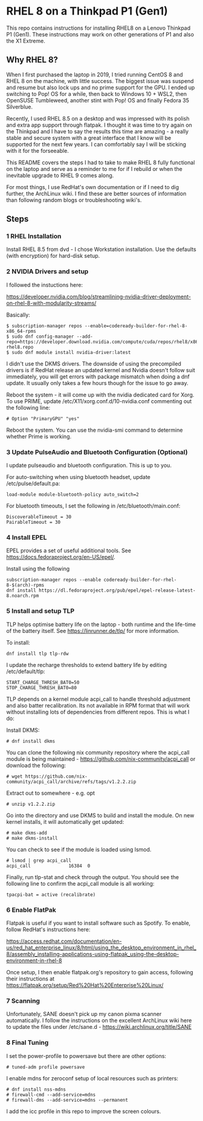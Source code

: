 # RHEL 8 on a Thinkpad P1 (Gen1)

This repo contains instructions for installing RHEL8 on a Lenovo Thinkpad P1 (Gen1). These instructions may work on other generations of P1 and also the X1 Extreme. 

## Why RHEL 8?

When I first purchased the laptop in 2019, I tried running CentOS 8 and RHEL 8 on the machine, with little success. The biggest issue was suspend and resume but also lock ups and no prime support for the GPU. I ended up switching to Pop! OS for a while, then back to Windows 10 + WSL2, then OpenSUSE Tumbleweed, another stint with Pop! OS and finally Fedora 35 Silverblue. 

Recently, I used RHEL 8.5 on a desktop and was impressed with its polish and extra app support through flatpak. I thought it was time to try again on the Thinkpad and I have to say the results this time are amazing - a really stable and secure system with a great interface that I know will be supported for the next few years. I can comfortably say I will be sticking with it for the forseeable.

This README covers the steps I had to take to make RHEL 8 fully functional on the laptop and serve as a reminder to me for if I rebuild or when the inevitable upgrade to RHEL 9 comes along.

For most things, I use RedHat's own documentation or if I need to dig further, the ArchLinux wiki. I find these are better sources of information than following random blogs or troubleshooting wiki's.

## Steps

### 1 RHEL Installation
Install RHEL 8.5 from dvd - I chose Workstation installation. Use the defaults (with encryption) for hard-disk setup.

### 2 NVIDIA Drivers and setup

I followed the instuctions here:

https://developer.nvidia.com/blog/streamlining-nvidia-driver-deployment-on-rhel-8-with-modularity-streams/

Basically:

```
$ subscription-manager repos --enable=codeready-builder-for-rhel-8-x86_64-rpms
$ sudo dnf config-manager --add-repo=https://developer.download.nvidia.com/compute/cuda/repos/rhel8/x86_64/cuda-rhel8.repo
$ sudo dnf module install nvidia-driver:latest
```

I didn't use the DKMS drivers. The downside of using the precompiled drivers is if RedHat release an updated kernel and Nvidia doesn't follow suit immediately, you will get errors with package mismatch when doing a dnf update. It usually only takes a few hours though for the issue to go away.

Reboot the system - it will come up with the nvidia dedicated card for Xorg. To use PRIME, update /etc/X11/xorg.conf.d/10-nvidia.conf commenting out the following line:
```
# Option "PrimaryGPU" "yes"
```

Reboot the system. You can use the nvidia-smi command to determine whether Prime is working.

### 3 Update PulseAudio and Bluetooth Configuration (Optional)

I update pulseaudio and bluetooth configuration. This is up to you.

For auto-switching when using bluetooth headset, update /etc/pulse/default.pa:

```
load-module module-bluetooth-policy auto_switch=2
```

For bluetooth timeouts, I set the following in /etc/bluetooth/main.conf:

```
DiscoverableTimeout = 30
PairableTimeout = 30
```

### 4 Install EPEL

EPEL provides a set of useful additional tools. See https://docs.fedoraproject.org/en-US/epel/. 

Install using the following

```
subscription-manager repos --enable codeready-builder-for-rhel-8-$(arch)-rpms
dnf install https://dl.fedoraproject.org/pub/epel/epel-release-latest-8.noarch.rpm
```

### 5 Install and setup TLP

TLP helps optimise battery life on the laptop - both runtime and the life-time of the battery itself. See https://linrunner.de/tlp/ for more information.

To install:

```
dnf install tlp tlp-rdw
```

I update the recharge thresholds to extend battery life by editing /etc/default/tlp:

```
START_CHARGE_THRESH_BAT0=50
STOP_CHARGE_THRESH_BAT0=80
```

TLP depends on a kernel module acpi_call to handle threshold adjustment and also batter recalibration. Its not available in RPM format that will work without installing lots of dependencies from different repos. This is what I do:

Install DKMS:

```
# dnf install dkms
```

You can clone the following nix community repository where the acpi_call module is being maintained - https://github.com/nix-community/acpi_call or download the following:

```
# wget https://github.com/nix-community/acpi_call/archive/refs/tags/v1.2.2.zip
```

Extract out to somewhere - e.g. opt

```
# unzip v1.2.2.zip
```

Go into the directory and use DKMS to build and install the module. On new kernel installs, it will automatically get updated:

```
# make dkms-add
# make dkms-install
```

You can check to see if the module is loaded using lsmod.

```
# lsmod | grep acpi_call
acpi_call              16384  0
```

Finally, run tlp-stat and check through the output. You should see the following line to confirm the acpi_call module is all working:

```
tpacpi-bat = active (recalibrate)
```

### 6 Enable FlatPak

Flatpak is useful if you want to install software such as Spotify. To enable, follow RedHat's instructions here:

https://access.redhat.com/documentation/en-us/red_hat_enterprise_linux/8/html/using_the_desktop_environment_in_rhel_8/assembly_installing-applications-using-flatpak_using-the-desktop-environment-in-rhel-8

Once setup, I then enable flatpak.org's repository to gain access, following their instructions at https://flatpak.org/setup/Red%20Hat%20Enterprise%20Linux/

### 7 Scanning

Unfortunately, SANE doesn't pick up my canon pixma scanner automatically. I follow the instructions on the excellent ArchLinux wiki here to update the files under /etc/sane.d - https://wiki.archlinux.org/title/SANE

### 8 Final Tuning

I set the power-profile to powersave but there are other options:

```
# tuned-adm profile powersave
```

I enable mdns for zeroconf setup of local resources such as printers:
```
# dnf install nss-mdns
# firewall-cmd --add-service=mdns 
# firewall-dms --add-service=mdns --permanent
```

I add the icc profile in this repo to improve the screen colours. 


